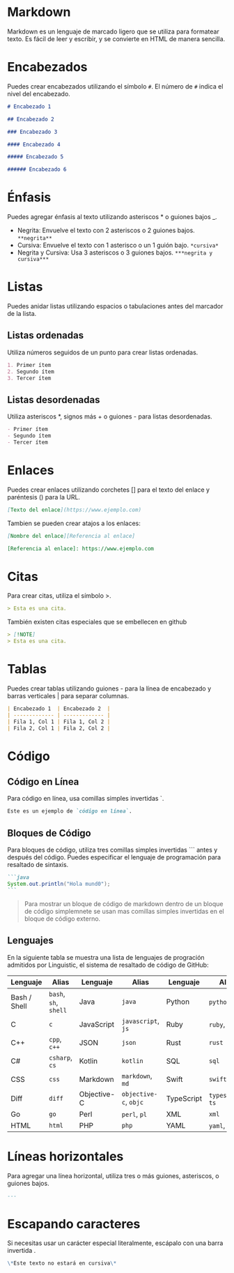 # Markdown

Markdown es un lenguaje de marcado ligero que se utiliza para formatear texto. Es fácil de leer y escribir, y se convierte en HTML de manera sencilla.

# Encabezados

Puedes crear encabezados utilizando el símbolo `#`. El número de `#` indica el nivel del encabezado.

```markdown
# Encabezado 1

## Encabezado 2

### Encabezado 3

#### Encabezado 4

##### Encabezado 5

###### Encabezado 6
```

# Énfasis

Puedes agregar énfasis al texto utilizando asteriscos \* o guiones bajos \_.

- Negrita: Envuelve el texto con 2 asteriscos o 2 guiones bajos. `**negrita**`
- Cursiva: Envuelve el texto con 1 asterisco o un 1 guión bajo. `*cursiva*`
- Negrita y Cursiva: Usa 3 asteriscos o 3 guiones bajos. `***negrita y cursiva***`

# Listas

Puedes anidar listas utilizando espacios o tabulaciones antes del marcador de la lista.

## Listas ordenadas

Utiliza números seguidos de un punto para crear listas ordenadas.

```markdown
1. Primer ítem
2. Segundo ítem
3. Tercer ítem
```

## Listas desordenadas

Utiliza asteriscos \*, signos más + o guiones - para listas desordenadas.

```markdown
- Primer ítem
- Segundo ítem
- Tercer ítem
```

# Enlaces

Puedes crear enlaces utilizando corchetes [] para el texto del enlace y paréntesis () para la URL.

```markdown
[Texto del enlace](https://www.ejemplo.com)
```

Tambien se pueden crear atajos a los enlaces:

```markdown
[Nombre del enlace][Referencia al enlace]

[Referencia al enlace]: https://www.ejemplo.com
```

# Citas

Para crear citas, utiliza el símbolo >.

```markdown
> Esta es una cita.
```

También existen citas especiales que se embellecen en github

```markdown
> [!NOTE]
> Esta es una cita.
```

# Tablas

Puedes crear tablas utilizando guiones - para la línea de encabezado y barras verticales | para separar columnas.

```markdown
| Encabezado 1  | Encabezado 2  |
| ------------- | ------------- |
| Fila 1, Col 1 | Fila 1, Col 2 |
| Fila 2, Col 1 | Fila 2, Col 2 |
```

# Código

## Código en Línea

Para código en línea, usa comillas simples invertidas `.

```markdown
Este es un ejemplo de `código en línea`.
```

## Bloques de Código

Para bloques de código, utiliza tres comillas simples invertidas ``` antes y después del código. Puedes especificar el lenguaje de programación para resaltado de sintaxis.

````markdown
```java
System.out.println("Hola mund0");
```
````

> Para mostrar un bloque de código de markdown dentro de un bloque de código simplemnete se usan mas comillas simples invertidas en el bloque de código externo.

## Lenguajes

En la siguiente tabla se muestra una lista de lenguajes de progración admitidos por Linguistic, el sistema de resaltado de código de GitHub:

| Lenguaje     | Alias                 | Lenguaje    | Alias                 | Lenguaje   | Alias              |
| ------------ | --------------------- | ----------- | --------------------- | ---------- | ------------------ |
| Bash / Shell | `bash`, `sh`, `shell` | Java        | `java`                | Python     | `python`, `py`     |
| C            | `c`                   | JavaScript  | `javascript`, `js`    | Ruby       | `ruby`, `rb`       |
| C++          | `cpp`, `c++`          | JSON        | `json`                | Rust       | `rust`             |
| C#           | `csharp`, `cs`        | Kotlin      | `kotlin`              | SQL        | `sql`              |
| CSS          | `css`                 | Markdown    | `markdown`, `md`      | Swift      | `swift`            |
| Diff         | `diff`                | Objective-C | `objective-c`, `objc` | TypeScript | `typescript`, `ts` |
| Go           | `go`                  | Perl        | `perl`, `pl`          | XML        | `xml`              |
| HTML         | `html`                | PHP         | `php`                 | YAML       | `yaml`, `yml`      |

# Líneas horizontales

Para agregar una línea horizontal, utiliza tres o más guiones, asteriscos, o guiones bajos.

```markdown
---
```

# Escapando caracteres

Si necesitas usar un carácter especial literalmente, escápalo con una barra invertida \.

```markdown
\*Este texto no estará en cursiva\*
```
